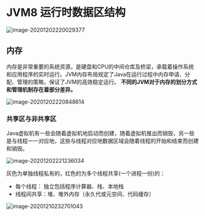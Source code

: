 # JVM8 运行时数据区结构

![image-20201202220029377](C:\Users\Auraros\AppData\Roaming\Typora\typora-user-images\image-20201202220029377.png)

## 内存

内存是非常重要的系统资源，是硬盘和CPU的中间仓库及桥梁，承载着操作系统和应用程序的实时运行。JVM内存布局规定了Java在运行过程中内存申请、分配、管理的策略，保证了JVM的高效稳定运行。 **不同的JVM对于内存的划分方式和管理机制存在着部分差异。**

![image-20201202220848614](C:\Users\Auraros\AppData\Roaming\Typora\typora-user-images\image-20201202220848614.png)



### 共享区与非共享区

Java虚拟机有一些会随着虚拟机地启动而创建，随着虚拟机推出而销毁，另一些是与线程一一对应地，这些与线程对应地数据区域会随着线程的开始和结束而创建和销毁。

![image-20201202221236034](C:\Users\Auraros\AppData\Roaming\Typora\typora-user-images\image-20201202221236034.png)

灰色为单独线程私有的，红色的为多个线程共享(一个进程一份)的：

- 每个线程： 独立包括程序计算器、栈、本地栈
- 线程间共享：堆、堆外内存（永久代或元空间、代码缓存）

![image-20201210232701043](C:\Users\Auraros\AppData\Roaming\Typora\typora-user-images\image-20201210232701043.png)